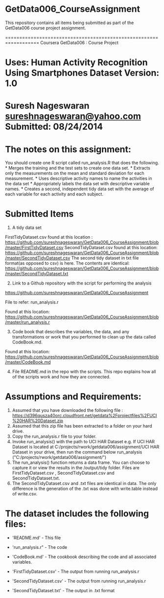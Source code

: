 GetData006_CourseAssignment
===========================

This repository contains all items being submitted as part of the GetData006 course project assignment.

==================================================================
Coursera GetData006 : Course Project

Uses: Human Activity Recognition Using Smartphones Dataset
Version:  1.0
==================================================================
Suresh Nageswaran
sureshnageswaran@yahoo.com
Submitted: 08/24/2014
==================================================================

The notes on this assignment:
============================
<snip>
You should create one R script called run_analysis.R that does the following. 
 * Merges the training and the test sets to create one data set.
 * Extracts only the measurements on the mean and standard deviation for each measurement. 
 * Uses descriptive activity names to name the activities in the data set
 * Appropriately labels the data set with descriptive variable names. 
 * Creates a second, independent tidy data set with the average of each variable for each activity and each subject. 
</snip>

Submitted Items
===============
1) A tidy data set

FirstTidyDataset.csv found at this location : https://github.com/sureshnageswaran/GetData006_CourseAssignment/blob/master/FirstTidyDataset.csv
SecondTidyDataset.csv found at this location: https://github.com/sureshnageswaran/GetData006_CourseAssignment/blob/master/SecondTidyDataset.csv
The second tidy dataset in txt file format(as opposed to csv) is here. The contents are identical:
https://github.com/sureshnageswaran/GetData006_CourseAssignment/blob/master/SecondTidyDataset.txt

2) Link to a Github repository with the script for performing the analysis

https://github.com/sureshnageswaran/GetData006_CourseAssignment

File to refer: run_analysis.r

Found at this location: https://github.com/sureshnageswaran/GetData006_CourseAssignment/blob/master/run_analysis.r

3) Code book that describes the variables, the data, and any transformations or work that you performed to clean up the data called CodeBook.md.

Found at this location:  https://github.com/sureshnageswaran/GetData006_CourseAssignment/blob/master/CodeBook.md

4) File README.md in the repo with the scripts. This repo explains how all of the scripts work and how they are connected. 


Assumptions and Requirements:
============================

1. Assumed that you have downloaded the following file : https://d396qusza40orc.cloudfront.net/getdata%2Fprojectfiles%2FUCI%20HAR%20Dataset.zip
2. Assumed that this zip file has been extracted to a folder on your hard drive. 
3. Copy the run_analysis.r file to your folder.
4. Invoke run_analysis() with the path to UCI HAR Dataset 
e.g. If UCI HAR Dataset is located at C:/projects/rwork/getdata006/assignment/UCI HAR Dataset in your drive, then run the command below
     run_analysis ("C:/projects/rwork/getdata006/assignment/") 
5. The run_analysis() function returns a data frame. You can choose to capture it or view the results in the /output/tidy folder. Files are FirstTidyDataset.csv , SecondTidyDataset.csv and SecondTidyDataset.txt.
6. The SecondTidyDataset.csv and .txt files are identical in data. The only difference is the generation of the .txt was done with write.table instead of write.csv.


The dataset includes the following files:
=========================================

- 'README.md' - This file

- 'run_analysis.r" - The code

- 'CodeBook.md' - The cookbook describing the code and all associated variables.

- 'FirstTidyDataset.csv' - The output from running run_analysis.r

- 'SecondTidyDataset.csv' - The output from running run_analysis.r
- 'SecondTidyDataset.txt' - The output in .txt format

